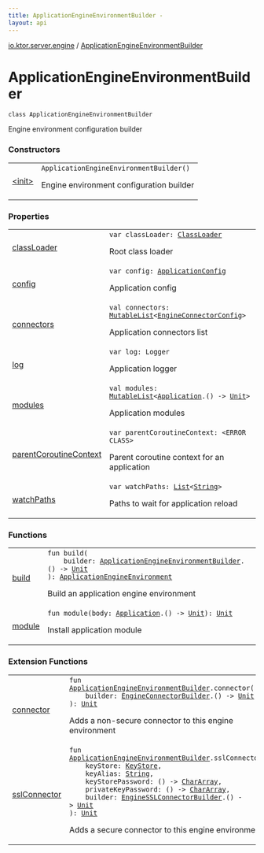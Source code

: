 ```yaml
---
title: ApplicationEngineEnvironmentBuilder - 
layout: api
---
```


<div class='api-docs-breadcrumbs'><a href="../index.html">io.ktor.server.engine</a> / <a href="./index.html">ApplicationEngineEnvironmentBuilder</a></div>

# ApplicationEngineEnvironmentBuilder

<div class="signature"><code><span class="keyword">class </span><span class="identifier">ApplicationEngineEnvironmentBuilder</span></code></div>

Engine environment configuration builder

### Constructors

<table class="api-docs-table">
<tbody>
<tr>
<td markdown="1">

<a href="-init-.html">&lt;init&gt;</a>


</td>
<td markdown="1">
<div class="signature"><code><span class="identifier">ApplicationEngineEnvironmentBuilder</span><span class="symbol">(</span><span class="symbol">)</span></code></div>

Engine environment configuration builder


</td>
</tr>
</tbody>
</table>

### Properties

<table class="api-docs-table">
<tbody>
<tr>
<td markdown="1">

<a href="class-loader.html">classLoader</a>


</td>
<td markdown="1">
<div class="signature"><code><span class="keyword">var </span><span class="identifier">classLoader</span><span class="symbol">: </span><a href="http://docs.oracle.com/javase/6/docs/api/java/lang/ClassLoader.html"><span class="identifier">ClassLoader</span></a></code></div>

Root class loader


</td>
</tr>
<tr>
<td markdown="1">

<a href="config.html">config</a>


</td>
<td markdown="1">
<div class="signature"><code><span class="keyword">var </span><span class="identifier">config</span><span class="symbol">: </span><a href="../../io.ktor.config/-application-config/index.html"><span class="identifier">ApplicationConfig</span></a></code></div>

Application config


</td>
</tr>
<tr>
<td markdown="1">

<a href="connectors.html">connectors</a>


</td>
<td markdown="1">
<div class="signature"><code><span class="keyword">val </span><span class="identifier">connectors</span><span class="symbol">: </span><a href="https://kotlinlang.org/api/latest/jvm/stdlib/kotlin.collections/-mutable-list/index.html"><span class="identifier">MutableList</span></a><span class="symbol">&lt;</span><a href="../-engine-connector-config/index.html"><span class="identifier">EngineConnectorConfig</span></a><span class="symbol">&gt;</span></code></div>

Application connectors list


</td>
</tr>
<tr>
<td markdown="1">

<a href="log.html">log</a>


</td>
<td markdown="1">
<div class="signature"><code><span class="keyword">var </span><span class="identifier">log</span><span class="symbol">: </span><span class="identifier">Logger</span></code></div>

Application logger


</td>
</tr>
<tr>
<td markdown="1">

<a href="modules.html">modules</a>


</td>
<td markdown="1">
<div class="signature"><code><span class="keyword">val </span><span class="identifier">modules</span><span class="symbol">: </span><a href="https://kotlinlang.org/api/latest/jvm/stdlib/kotlin.collections/-mutable-list/index.html"><span class="identifier">MutableList</span></a><span class="symbol">&lt;</span><a href="../../io.ktor.application/-application/index.html"><span class="identifier">Application</span></a><span class="symbol">.</span><span class="symbol">(</span><span class="symbol">)</span>&nbsp;<span class="symbol">-&gt;</span>&nbsp;<a href="https://kotlinlang.org/api/latest/jvm/stdlib/kotlin/-unit/index.html"><span class="identifier">Unit</span></a><span class="symbol">&gt;</span></code></div>

Application modules


</td>
</tr>
<tr>
<td markdown="1">

<a href="parent-coroutine-context.html">parentCoroutineContext</a>


</td>
<td markdown="1">
<div class="signature"><code><span class="keyword">var </span><span class="identifier">parentCoroutineContext</span><span class="symbol">: </span><span class="identifier">&lt;ERROR CLASS&gt;</span></code></div>

Parent coroutine context for an application


</td>
</tr>
<tr>
<td markdown="1">

<a href="watch-paths.html">watchPaths</a>


</td>
<td markdown="1">
<div class="signature"><code><span class="keyword">var </span><span class="identifier">watchPaths</span><span class="symbol">: </span><a href="https://kotlinlang.org/api/latest/jvm/stdlib/kotlin.collections/-list/index.html"><span class="identifier">List</span></a><span class="symbol">&lt;</span><a href="https://kotlinlang.org/api/latest/jvm/stdlib/kotlin/-string/index.html"><span class="identifier">String</span></a><span class="symbol">&gt;</span></code></div>

Paths to wait for application reload


</td>
</tr>
</tbody>
</table>

### Functions

<table class="api-docs-table">
<tbody>
<tr>
<td markdown="1">

<a href="build.html">build</a>


</td>
<td markdown="1">
<div class="signature"><code><span class="keyword">fun </span><span class="identifier">build</span><span class="symbol">(</span><br/>&nbsp;&nbsp;&nbsp;&nbsp;<span class="parameterName" id="io.ktor.server.engine.ApplicationEngineEnvironmentBuilder$build(kotlin.Function1((io.ktor.server.engine.ApplicationEngineEnvironmentBuilder, kotlin.Unit)))/builder">builder</span><span class="symbol">:</span>&nbsp;<a href="./index.md"><span class="identifier">ApplicationEngineEnvironmentBuilder</span></a><span class="symbol">.</span><span class="symbol">(</span><span class="symbol">)</span>&nbsp;<span class="symbol">-&gt;</span>&nbsp;<a href="https://kotlinlang.org/api/latest/jvm/stdlib/kotlin/-unit/index.html"><span class="identifier">Unit</span></a><br/><span class="symbol">)</span><span class="symbol">: </span><a href="../-application-engine-environment/index.html"><span class="identifier">ApplicationEngineEnvironment</span></a></code></div>

Build an application engine environment


</td>
</tr>
<tr>
<td markdown="1">

<a href="module.html">module</a>


</td>
<td markdown="1">
<div class="signature"><code><span class="keyword">fun </span><span class="identifier">module</span><span class="symbol">(</span><span class="parameterName" id="io.ktor.server.engine.ApplicationEngineEnvironmentBuilder$module(kotlin.Function1((io.ktor.application.Application, kotlin.Unit)))/body">body</span><span class="symbol">:</span>&nbsp;<a href="../../io.ktor.application/-application/index.html"><span class="identifier">Application</span></a><span class="symbol">.</span><span class="symbol">(</span><span class="symbol">)</span>&nbsp;<span class="symbol">-&gt;</span>&nbsp;<a href="https://kotlinlang.org/api/latest/jvm/stdlib/kotlin/-unit/index.html"><span class="identifier">Unit</span></a><span class="symbol">)</span><span class="symbol">: </span><a href="https://kotlinlang.org/api/latest/jvm/stdlib/kotlin/-unit/index.html"><span class="identifier">Unit</span></a></code></div>

Install application module


</td>
</tr>
</tbody>
</table>

### Extension Functions

<table class="api-docs-table">
<tbody>
<tr>
<td markdown="1">

<a href="../connector.html">connector</a>


</td>
<td markdown="1">
<div class="signature"><code><span class="keyword">fun </span><a href="./index.md"><span class="identifier">ApplicationEngineEnvironmentBuilder</span></a><span class="symbol">.</span><span class="identifier">connector</span><span class="symbol">(</span><br/>&nbsp;&nbsp;&nbsp;&nbsp;<span class="parameterName" id="io.ktor.server.engine$connector(io.ktor.server.engine.ApplicationEngineEnvironmentBuilder, kotlin.Function1((io.ktor.server.engine.EngineConnectorBuilder, kotlin.Unit)))/builder">builder</span><span class="symbol">:</span>&nbsp;<a href="../-engine-connector-builder/index.html"><span class="identifier">EngineConnectorBuilder</span></a><span class="symbol">.</span><span class="symbol">(</span><span class="symbol">)</span>&nbsp;<span class="symbol">-&gt;</span>&nbsp;<a href="https://kotlinlang.org/api/latest/jvm/stdlib/kotlin/-unit/index.html"><span class="identifier">Unit</span></a><br/><span class="symbol">)</span><span class="symbol">: </span><a href="https://kotlinlang.org/api/latest/jvm/stdlib/kotlin/-unit/index.html"><span class="identifier">Unit</span></a></code></div>

Adds a non-secure connector to this engine environment


</td>
</tr>
<tr>
<td markdown="1">

<a href="../ssl-connector.html">sslConnector</a>


</td>
<td markdown="1">
<div class="signature"><code><span class="keyword">fun </span><a href="./index.md"><span class="identifier">ApplicationEngineEnvironmentBuilder</span></a><span class="symbol">.</span><span class="identifier">sslConnector</span><span class="symbol">(</span><br/>&nbsp;&nbsp;&nbsp;&nbsp;<span class="parameterName" id="io.ktor.server.engine$sslConnector(io.ktor.server.engine.ApplicationEngineEnvironmentBuilder, java.security.KeyStore, kotlin.String, kotlin.Function0((kotlin.CharArray)), kotlin.Function0((kotlin.CharArray)), kotlin.Function1((io.ktor.server.engine.EngineSSLConnectorBuilder, kotlin.Unit)))/keyStore">keyStore</span><span class="symbol">:</span>&nbsp;<a href="http://docs.oracle.com/javase/6/docs/api/java/security/KeyStore.html"><span class="identifier">KeyStore</span></a><span class="symbol">, </span><br/>&nbsp;&nbsp;&nbsp;&nbsp;<span class="parameterName" id="io.ktor.server.engine$sslConnector(io.ktor.server.engine.ApplicationEngineEnvironmentBuilder, java.security.KeyStore, kotlin.String, kotlin.Function0((kotlin.CharArray)), kotlin.Function0((kotlin.CharArray)), kotlin.Function1((io.ktor.server.engine.EngineSSLConnectorBuilder, kotlin.Unit)))/keyAlias">keyAlias</span><span class="symbol">:</span>&nbsp;<a href="https://kotlinlang.org/api/latest/jvm/stdlib/kotlin/-string/index.html"><span class="identifier">String</span></a><span class="symbol">, </span><br/>&nbsp;&nbsp;&nbsp;&nbsp;<span class="parameterName" id="io.ktor.server.engine$sslConnector(io.ktor.server.engine.ApplicationEngineEnvironmentBuilder, java.security.KeyStore, kotlin.String, kotlin.Function0((kotlin.CharArray)), kotlin.Function0((kotlin.CharArray)), kotlin.Function1((io.ktor.server.engine.EngineSSLConnectorBuilder, kotlin.Unit)))/keyStorePassword">keyStorePassword</span><span class="symbol">:</span>&nbsp;<span class="symbol">(</span><span class="symbol">)</span>&nbsp;<span class="symbol">-&gt;</span>&nbsp;<a href="https://kotlinlang.org/api/latest/jvm/stdlib/kotlin/-char-array/index.html"><span class="identifier">CharArray</span></a><span class="symbol">, </span><br/>&nbsp;&nbsp;&nbsp;&nbsp;<span class="parameterName" id="io.ktor.server.engine$sslConnector(io.ktor.server.engine.ApplicationEngineEnvironmentBuilder, java.security.KeyStore, kotlin.String, kotlin.Function0((kotlin.CharArray)), kotlin.Function0((kotlin.CharArray)), kotlin.Function1((io.ktor.server.engine.EngineSSLConnectorBuilder, kotlin.Unit)))/privateKeyPassword">privateKeyPassword</span><span class="symbol">:</span>&nbsp;<span class="symbol">(</span><span class="symbol">)</span>&nbsp;<span class="symbol">-&gt;</span>&nbsp;<a href="https://kotlinlang.org/api/latest/jvm/stdlib/kotlin/-char-array/index.html"><span class="identifier">CharArray</span></a><span class="symbol">, </span><br/>&nbsp;&nbsp;&nbsp;&nbsp;<span class="parameterName" id="io.ktor.server.engine$sslConnector(io.ktor.server.engine.ApplicationEngineEnvironmentBuilder, java.security.KeyStore, kotlin.String, kotlin.Function0((kotlin.CharArray)), kotlin.Function0((kotlin.CharArray)), kotlin.Function1((io.ktor.server.engine.EngineSSLConnectorBuilder, kotlin.Unit)))/builder">builder</span><span class="symbol">:</span>&nbsp;<a href="../-engine-s-s-l-connector-builder/index.html"><span class="identifier">EngineSSLConnectorBuilder</span></a><span class="symbol">.</span><span class="symbol">(</span><span class="symbol">)</span>&nbsp;<span class="symbol">-&gt;</span>&nbsp;<a href="https://kotlinlang.org/api/latest/jvm/stdlib/kotlin/-unit/index.html"><span class="identifier">Unit</span></a><br/><span class="symbol">)</span><span class="symbol">: </span><a href="https://kotlinlang.org/api/latest/jvm/stdlib/kotlin/-unit/index.html"><span class="identifier">Unit</span></a></code></div>

Adds a secure connector to this engine environment


</td>
</tr>
</tbody>
</table>
